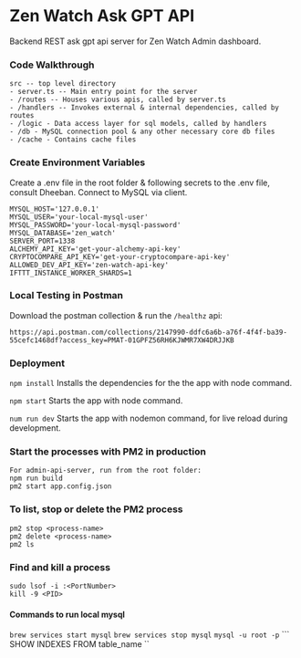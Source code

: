# Zen Watch Ask GPT API
Backend REST ask gpt api server for Zen Watch Admin dashboard.

### Code Walkthrough
```
src -- top level directory
- server.ts -- Main entry point for the server
- /routes -- Houses various apis, called by server.ts
- /handlers -- Invokes external & internal dependencies, called by routes
- /logic - Data access layer for sql models, called by handlers
- /db - MySQL connection pool & any other necessary core db files
- /cache - Contains cache files
```

### Create Environment Variables
Create a .env file in the root folder & following secrets to the .env file, consult Dheeban.
Connect to MySQL via client.
```
MYSQL_HOST='127.0.0.1'
MYSQL_USER='your-local-mysql-user'
MYSQL_PASSWORD='your-local-mysql-password'
MYSQL_DATABASE='zen_watch'
SERVER_PORT=1338
ALCHEMY_API_KEY='get-your-alchemy-api-key'
CRYPTOCOMPARE_API_KEY='get-your-cryptocompare-api-key'
ALLOWED_DEV_API_KEY='zen-watch-api-key'
IFTTT_INSTANCE_WORKER_SHARDS=1
```

### Local Testing in Postman
Download the postman collection & run the `/healthz` api:
```
https://api.postman.com/collections/2147990-ddfc6a6b-a76f-4f4f-ba39-55cefc1468df?access_key=PMAT-01GPFZ56RH6KJWMR7XW4DRJJKB
```

### Deployment
``` npm install ```
Installs the dependencies for the the app with node command.

``` npm start ```
Starts the app with node command.

``` num run dev ```
Starts the app with nodemon command, for live reload during development.

### Start the processes with PM2 in production
```
For admin-api-server, run from the root folder:
npm run build
pm2 start app.config.json
```

### To list, stop or delete the PM2 process
```
pm2 stop <process-name>
pm2 delete <process-name>
pm2 ls
```

### Find and kill a process
```
sudo lsof -i :<PortNumber>
kill -9 <PID>
```
#### Commands to run local mysql
``` brew services start mysql ```
``` brew services stop mysql ```
``` mysql -u root -p ```
``` SHOW INDEXES FROM table_name ``